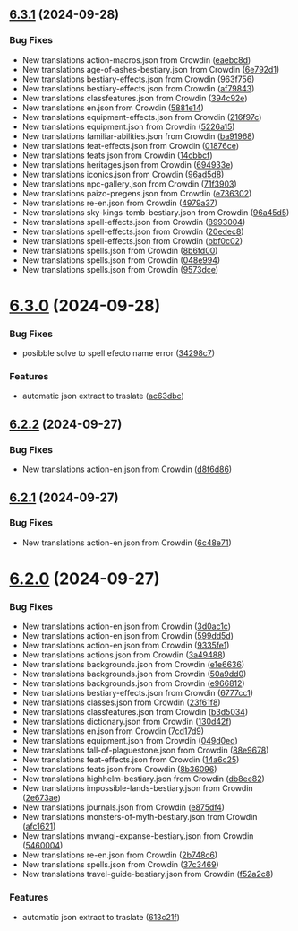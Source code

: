 ## [6.3.1](https://github.com/allnnde/pf2e-esp-translation/compare/v6.3.0...v6.3.1) (2024-09-28)


### Bug Fixes

* New translations action-macros.json from Crowdin ([eaebc8d](https://github.com/allnnde/pf2e-esp-translation/commit/eaebc8dd0808b51c289d5409dece9653c106e2aa))
* New translations age-of-ashes-bestiary.json from Crowdin ([6e792d1](https://github.com/allnnde/pf2e-esp-translation/commit/6e792d115f9091c17c49fce47bed9606fc660539))
* New translations bestiary-effects.json from Crowdin ([963f756](https://github.com/allnnde/pf2e-esp-translation/commit/963f756c5f8fa05a11521f7743495b9f3e5f3556))
* New translations bestiary-effects.json from Crowdin ([af79843](https://github.com/allnnde/pf2e-esp-translation/commit/af79843b4b725da6c42e2d7377828ea8105bbad3))
* New translations classfeatures.json from Crowdin ([394c92e](https://github.com/allnnde/pf2e-esp-translation/commit/394c92ee448f8ce182631f362713d74257336ea1))
* New translations en.json from Crowdin ([5881e14](https://github.com/allnnde/pf2e-esp-translation/commit/5881e146dcc050726effb74d685c5484d6ffd486))
* New translations equipment-effects.json from Crowdin ([216f97c](https://github.com/allnnde/pf2e-esp-translation/commit/216f97c25482878a5ce9c75c31bbb56cb12af6dc))
* New translations equipment.json from Crowdin ([5226a15](https://github.com/allnnde/pf2e-esp-translation/commit/5226a1519629e3a72b580b68843ac2bd29d2a5e6))
* New translations familiar-abilities.json from Crowdin ([ba91968](https://github.com/allnnde/pf2e-esp-translation/commit/ba9196806ee7078b8967e6cc769c6cd8eef4ade1))
* New translations feat-effects.json from Crowdin ([01876ce](https://github.com/allnnde/pf2e-esp-translation/commit/01876ce9cd14be38b5c549914e6c2729e42eabf6))
* New translations feats.json from Crowdin ([14cbbcf](https://github.com/allnnde/pf2e-esp-translation/commit/14cbbcf4e872bebd2dfd04a6834713e47b9801da))
* New translations heritages.json from Crowdin ([694933e](https://github.com/allnnde/pf2e-esp-translation/commit/694933e6e280e76e70094d2eb5c42557f8f27a38))
* New translations iconics.json from Crowdin ([96ad5d8](https://github.com/allnnde/pf2e-esp-translation/commit/96ad5d8262de72acc2a54b697206f4e7b4f4e539))
* New translations npc-gallery.json from Crowdin ([71f3903](https://github.com/allnnde/pf2e-esp-translation/commit/71f3903dd1e3e61e01a6b4d3fb49c41b62c4144b))
* New translations paizo-pregens.json from Crowdin ([e736302](https://github.com/allnnde/pf2e-esp-translation/commit/e7363022566267262169152132ff22bd3162b824))
* New translations re-en.json from Crowdin ([4979a37](https://github.com/allnnde/pf2e-esp-translation/commit/4979a370ba0de868b6000d32e9bf66ae63b54b40))
* New translations sky-kings-tomb-bestiary.json from Crowdin ([96a45d5](https://github.com/allnnde/pf2e-esp-translation/commit/96a45d5a4b940ba816673973a2bb70dfb958c41c))
* New translations spell-effects.json from Crowdin ([8993004](https://github.com/allnnde/pf2e-esp-translation/commit/899300420abdd054719bf86f499d7da5e9506b5b))
* New translations spell-effects.json from Crowdin ([20edec8](https://github.com/allnnde/pf2e-esp-translation/commit/20edec8793827750322f14688acd65afca7611b1))
* New translations spell-effects.json from Crowdin ([bbf0c02](https://github.com/allnnde/pf2e-esp-translation/commit/bbf0c0214dbf406627037d437dfc9065e3164d2a))
* New translations spells.json from Crowdin ([8b6fd00](https://github.com/allnnde/pf2e-esp-translation/commit/8b6fd00a69f896028f57ddd5981ad569c8e2add1))
* New translations spells.json from Crowdin ([048e994](https://github.com/allnnde/pf2e-esp-translation/commit/048e9949930ff49568c42fa084622d0fa01221ce))
* New translations spells.json from Crowdin ([9573dce](https://github.com/allnnde/pf2e-esp-translation/commit/9573dce9d74e16655e0653cec11e714192a992e4))



# [6.3.0](https://github.com/allnnde/pf2e-esp-translation/compare/v6.2.2...v6.3.0) (2024-09-28)


### Bug Fixes

* posibble solve to spell efecto name error ([34298c7](https://github.com/allnnde/pf2e-esp-translation/commit/34298c71bd4c449acab32b227b47ca6c09a2786d))


### Features

* automatic json extract to traslate ([ac63dbc](https://github.com/allnnde/pf2e-esp-translation/commit/ac63dbccb1a86279bd4f97ebffd7846f29f49d89))



## [6.2.2](https://github.com/allnnde/pf2e-esp-translation/compare/v6.2.1...v6.2.2) (2024-09-27)


### Bug Fixes

* New translations action-en.json from Crowdin ([d8f6d86](https://github.com/allnnde/pf2e-esp-translation/commit/d8f6d861d102b71602430324d852adcc1036eb02))



## [6.2.1](https://github.com/allnnde/pf2e-esp-translation/compare/v6.2.0...v6.2.1) (2024-09-27)


### Bug Fixes

* New translations action-en.json from Crowdin ([6c48e71](https://github.com/allnnde/pf2e-esp-translation/commit/6c48e7122a7948262127c50a5b1139b07c3f539d))



# [6.2.0](https://github.com/allnnde/pf2e-esp-translation/compare/v6.1.0...v6.2.0) (2024-09-27)


### Bug Fixes

* New translations action-en.json from Crowdin ([3d0ac1c](https://github.com/allnnde/pf2e-esp-translation/commit/3d0ac1c2cfc99193830e8c275f1ee5e2641a7d65))
* New translations action-en.json from Crowdin ([599dd5d](https://github.com/allnnde/pf2e-esp-translation/commit/599dd5d74038c3ebb9a7baecc239b3413c7ce3c0))
* New translations action-en.json from Crowdin ([9335fe1](https://github.com/allnnde/pf2e-esp-translation/commit/9335fe1f074cee58612ae34f7b1a2ba854ff2f76))
* New translations actions.json from Crowdin ([3a49488](https://github.com/allnnde/pf2e-esp-translation/commit/3a49488264fe5e7d555e4ae23cec7969a687e18a))
* New translations backgrounds.json from Crowdin ([e1e6636](https://github.com/allnnde/pf2e-esp-translation/commit/e1e66365ceb1be540d86961a4be1d1e77d762a64))
* New translations backgrounds.json from Crowdin ([50a9dd0](https://github.com/allnnde/pf2e-esp-translation/commit/50a9dd0d1fcd153ca9afcbb73f089ec18923fa14))
* New translations backgrounds.json from Crowdin ([e966812](https://github.com/allnnde/pf2e-esp-translation/commit/e96681206416f696131faec49bcc96ad93aab557))
* New translations bestiary-effects.json from Crowdin ([6777cc1](https://github.com/allnnde/pf2e-esp-translation/commit/6777cc1aa1fa4e457f6e6450c66eaa90f4f8ab07))
* New translations classes.json from Crowdin ([23f61f8](https://github.com/allnnde/pf2e-esp-translation/commit/23f61f845b1fa89a3eac416fc29d454819878858))
* New translations classfeatures.json from Crowdin ([b3d5034](https://github.com/allnnde/pf2e-esp-translation/commit/b3d5034de4fa19f757a35658e610be0a4383716c))
* New translations dictionary.json from Crowdin ([130d42f](https://github.com/allnnde/pf2e-esp-translation/commit/130d42f13de4a2c4a83099dce08871c1bc0a799b))
* New translations en.json from Crowdin ([7cd17d9](https://github.com/allnnde/pf2e-esp-translation/commit/7cd17d979e37606d91694c69dede07140778e3bd))
* New translations equipment.json from Crowdin ([049d0ed](https://github.com/allnnde/pf2e-esp-translation/commit/049d0ed4b4d90236ba93c8cf44553e0b3b5282e9))
* New translations fall-of-plaguestone.json from Crowdin ([88e9678](https://github.com/allnnde/pf2e-esp-translation/commit/88e967823d34addbffc09f9a71222f8241eed896))
* New translations feat-effects.json from Crowdin ([14a6c25](https://github.com/allnnde/pf2e-esp-translation/commit/14a6c254314819adf3860a827d09c867f9a1d466))
* New translations feats.json from Crowdin ([8b36096](https://github.com/allnnde/pf2e-esp-translation/commit/8b3609650bfca80c612a9bc7527ce88c1c06ce70))
* New translations highhelm-bestiary.json from Crowdin ([db8ee82](https://github.com/allnnde/pf2e-esp-translation/commit/db8ee8222668479b9c320a84436224602ac767cc))
* New translations impossible-lands-bestiary.json from Crowdin ([2e673ae](https://github.com/allnnde/pf2e-esp-translation/commit/2e673ae2a49c9a63ec0a60c46c1bd096624fcfbf))
* New translations journals.json from Crowdin ([e875df4](https://github.com/allnnde/pf2e-esp-translation/commit/e875df433be2c77da309dad3647164b4feb0941a))
* New translations monsters-of-myth-bestiary.json from Crowdin ([afc1621](https://github.com/allnnde/pf2e-esp-translation/commit/afc16213b144a770f2ee127ccf4009ac87eece8f))
* New translations mwangi-expanse-bestiary.json from Crowdin ([5460004](https://github.com/allnnde/pf2e-esp-translation/commit/5460004e1559101a1ff5d35861d9d74bca96c3c3))
* New translations re-en.json from Crowdin ([2b748c6](https://github.com/allnnde/pf2e-esp-translation/commit/2b748c641c8b9c964885d4d4e970dde9247646b7))
* New translations spells.json from Crowdin ([37c3469](https://github.com/allnnde/pf2e-esp-translation/commit/37c3469ff0d095da41bf76c4ee74772690e4e95e))
* New translations travel-guide-bestiary.json from Crowdin ([f52a2c8](https://github.com/allnnde/pf2e-esp-translation/commit/f52a2c8bd89237f23257149cf690c0e085ca4531))


### Features

* automatic json extract to traslate ([613c21f](https://github.com/allnnde/pf2e-esp-translation/commit/613c21f3ce3da5164c92f0ae23bb16f99b3e71e9))




